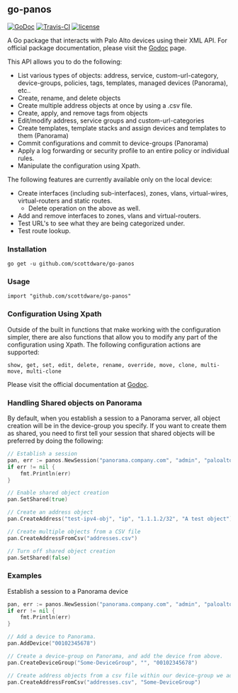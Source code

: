 ## go-panos
[![GoDoc](https://godoc.org/github.com/scottdware/go-panos?status.svg)](https://godoc.org/github.com/scottdware/go-panos) [![Travis-CI](https://travis-ci.org/scottdware/go-panos.svg?branch=master)](https://travis-ci.org/scottdware/go-panos)
[![license](http://img.shields.io/badge/license-MIT-red.svg?style=flat)](https://raw.githubusercontent.com/scottdware/go-panos/master/LICENSE)

A Go package that interacts with Palo Alto devices using their XML API. For official package documentation, please visit the [Godoc][godoc-go-panos] page.

This API allows you to do the following:

* List various types of objects: address, service, custom-url-category, device-groups, policies, tags, templates, managed devices (Panorama), etc..
* Create, rename, and delete objects
* Create multiple address objects at once by using a .csv file.
* Create, apply, and remove tags from objects
* Edit/modify address, service groups and custom-url-categories
* Create templates, template stacks and assign devices and templates to them (Panorama)
* Commit configurations and commit to device-groups (Panorama)
* Apply a log forwarding or security profile to an entire policy or individual rules.
* Manipulate the configuration using Xpath.

The following features are currently available only on the local device:

* Create interfaces (including sub-interfaces), zones, vlans, virtual-wires, virtual-routers and static routes.
    * Delete operation on the above as well.
* Add and remove interfaces to zones, vlans and virtual-routers.
* Test URL's to see what they are being categorized under.
* Test route lookup.

### Installation

`go get -u github.com/scottdware/go-panos`

### Usage

`import "github.com/scottdware/go-panos"`

### Configuration Using Xpath

Outside of the built in functions that make working with the configuration simpler, there are also functions that
allow you to modify any part of the configuration using Xpath. The following configuration actions are supported:

`show, get, set, edit, delete, rename, override, move, clone, multi-move, multi-clone`

Please visit the official documentation at [Godoc][godoc-go-panos].

### Handling Shared objects on Panorama

By default, when you establish a session to a Panorama server, all object creation will be in the 
device-group you specify. If you want to create them as shared, you need to first tell your session
that shared objects will be preferred by doing the following:

```Go
// Establish a session
pan, err := panos.NewSession("panorama.company.com", "admin", "paloalto")
if err != nil {
    fmt.Println(err)
}

// Enable shared object creation
pan.SetShared(true)

// Create an address object
pan.CreateAddress("test-ipv4-obj", "ip", "1.1.1.2/32", "A test object")

// Create multiple objects from a CSV file
pan.CreateAddressFromCsv("addresses.csv")

// Turn off shared object creation
pan.SetShared(false)
```

### Examples

Establish a session to a Panorama device

```Go
pan, err := panos.NewSession("panorama.company.com", "admin", "paloalto")
if err != nil {
    fmt.Println(err)
}

// Add a device to Panorama.
pan.AddDevice("00102345678")

// Create a device-group on Panorama, and add the device from above.
pan.CreateDeviceGroup("Some-DeviceGroup", "", "00102345678")

// Create address objects from a csv file within our device-group we added above.
pan.CreateAddressFromCsv("addresses.csv", "Some-DeviceGroup")
```

[godoc-go-panos]: http://godoc.org/github.com/scottdware/go-panos
[license]: https://github.com/scottdware/go-panos/blob/master/LICENSE
